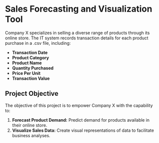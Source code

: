# Sales Forecasting and Visualization Tool

Company X specializes in selling a diverse range of products through its online store. The IT system records transaction details for each product purchase in a .csv file, including:

- **Transaction Date**
- **Product Category**
- **Product Name**
- **Quantity Purchased**
- **Price Per Unit**
- **Transaction Value**

## Project Objective

The objective of this project is to empower Company X with the capability to:

1. **Forecast Product Demand:** Predict demand for products available in their online store.
2. **Visualize Sales Data:** Create visual representations of data to facilitate business analyses.
